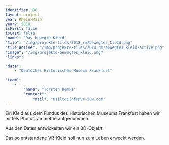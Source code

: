 ```yaml
---
identifier: 88
layout: project
year: Rhein-Main
year2: 2018
isFirst: false
isLast: false
"name": "Das bewegte Kleid"
"tile": "/img/projekte-tiles/2018_rm/bewegtes_kleid.png"
"tile_active": "/img/projekte-tiles/2018_rm/bewegtes_kleid-active.png"
"image": "/img/projekte/bewegtes_kleid.png"
"links":

"data":
    - "Deutsches Historisches Museum Frankfurt"
   
"team":
    -
        "name": "Torsten Hemke"
        "contact":
            "mail": "mailto:info@vr-iuw.com"
---
```

Ein Kleid aus dem Fundus des Historischen Museums Frankfurt haben wir mittels Photogrammetrie aufgenommen. 

Aus den Daten entwickelten wir ein 3D-Objekt. 

Das so entstandene VR-Kleid soll nun zum Leben erweckt werden.
